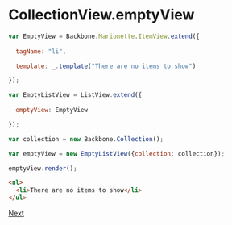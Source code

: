 # CollectionView.emptyView

```javascript
var EmptyView = Backbone.Marionette.ItemView.extend({
  
  tagName: "li",

  template: _.template("There are no items to show")

});

var EmptyListView = ListView.extend({
  
  emptyView: EmptyView

});

var collection = new Backbone.Collection();

var emptyView = new EmptyListView({collection: collection});

emptyView.render();
```

```html
<ul>
  <li>There are no items to show</li>
</ul>
```

[Next](C%20getView.md)